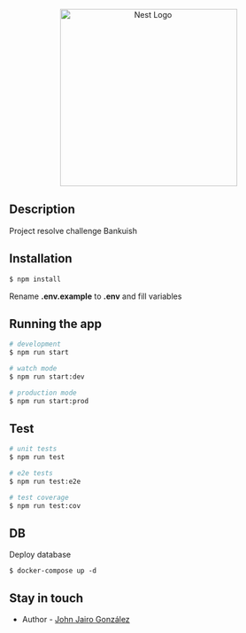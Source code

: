 <p align="center">
  <a href="http://nestjs.com/" target="blank"><img src="https://nestjs.com/img/logo_text.svg" width="320" alt="Nest Logo" /></a>
</p>

## Description

Project resolve challenge Bankuish

## Installation

```bash
$ npm install
```

Rename **.env.example** to **.env** and fill variables

## Running the app

```bash
# development
$ npm run start

# watch mode
$ npm run start:dev

# production mode
$ npm run start:prod
```

## Test

```bash
# unit tests
$ npm run test

# e2e tests
$ npm run test:e2e

# test coverage
$ npm run test:cov
```

## DB

Deploy database

```
$ docker-compose up -d
```

## Stay in touch

- Author - [John Jairo González](https://johnsinapsis.co)
